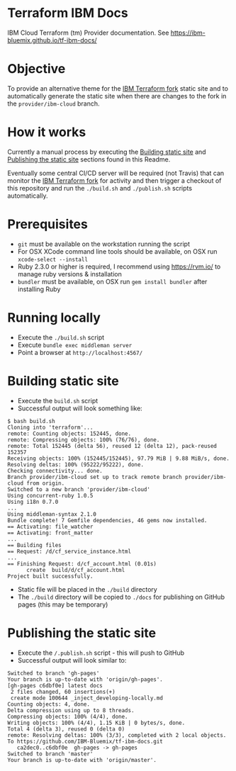 # Terraform IBM Docs
IBM Cloud Terraform (tm) Provider documentation. See https://ibm-bluemix.github.io/tf-ibm-docs/

# Objective

To provide an alternative theme for the [IBM Terraform fork](https://github.com/IBM-Bluemix/terraform) static site and to automatically generate the static site when there are changes to the fork in the `provider/ibm-cloud` branch.

# How it works

Currently a manual process by executing the [Building static site](#building-static-site) and [Publishing the static site](#publishing-the-static-site) sections found in this Readme.

Eventually some central CI/CD server will be required (not Travis) that can monitor the [IBM Terraform fork](https://github.com/IBM-Bluemix/terraform) for activity and then trigger a checkout of this repository and run the `./build.sh` and `./publish.sh` scripts automatically.

# Prerequisites

- `git` must be available on the workstation running the script
- For OSX XCode command line tools should be available, on OSX run `xcode-select --install`
- Ruby 2.3.0 or higher is required, I recommend using https://rvm.io/ to manage ruby versions & installation
- `bundler` must be available, on OSX run `gem install bundler` after installing Ruby

# Running locally

- Execute the `./build.sh` script
- Execute `bundle exec middleman server`
- Point a browser at `http://localhost:4567/`

# Building static site

- Execute the `build.sh` script
- Successful output will look something like:
```
$ bash build.sh
Cloning into 'terraform'...
remote: Counting objects: 152445, done.
remote: Compressing objects: 100% (76/76), done.
remote: Total 152445 (delta 56), reused 12 (delta 12), pack-reused 152357
Receiving objects: 100% (152445/152445), 97.79 MiB | 9.88 MiB/s, done.
Resolving deltas: 100% (95222/95222), done.
Checking connectivity... done.
Branch provider/ibm-cloud set up to track remote branch provider/ibm-cloud from origin.
Switched to a new branch 'provider/ibm-cloud'
Using concurrent-ruby 1.0.5
Using i18n 0.7.0
...
Using middleman-syntax 2.1.0
Bundle complete! 7 Gemfile dependencies, 46 gems now installed.
== Activating: file_watcher
== Activating: front_matter
...
== Building files
== Request: /d/cf_service_instance.html
...
== Finishing Request: d/cf_account.html (0.01s)
      create  build/d/cf_account.html
Project built successfully.
```
- Static file will be placed in the `./build` directory
- The `./build` directory will be copied to `./docs` for publishing on GitHub pages (this may be temporary)

# Publishing the static site

- Execute the `/.publish.sh` script - this will push to GitHub
- Successful output will look similar to:
```
Switched to branch 'gh-pages'
Your branch is up-to-date with 'origin/gh-pages'.
[gh-pages c6dbf0e] latest docs
 2 files changed, 60 insertions(+)
 create mode 100644 _inject_developing-locally.md
Counting objects: 4, done.
Delta compression using up to 8 threads.
Compressing objects: 100% (4/4), done.
Writing objects: 100% (4/4), 1.15 KiB | 0 bytes/s, done.
Total 4 (delta 3), reused 0 (delta 0)
remote: Resolving deltas: 100% (3/3), completed with 2 local objects.
To https://github.com/IBM-Bluemix/tf-ibm-docs.git
   ca2dec0..c6dbf0e  gh-pages -> gh-pages
Switched to branch 'master'
Your branch is up-to-date with 'origin/master'.
```
